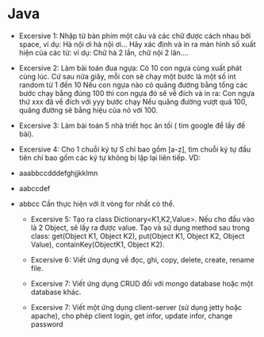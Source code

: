 # Java
  - Excersive 1: Nhập từ bàn phím một câu và các chữ được cách nhau bởi space, ví dụ: Hà nội ơi hà nội ơi... 
Hãy xác định và in ra màn hình số xuất hiện của các từ: ví dụ: Chữ hà 2 lần, chữ nội 2 lân....

  - Excersive 2: Làm bài toán đua ngựa:
Có 10 con ngựa cùng xuất phát cùng lúc.
Cứ sau nửa giây, mỗi con sẽ chạy một bước là một số int random từ 1 đến 10
Nếu con ngựa nào có quãng đường bằng tổng các bước chạy bằng đúng 100 thì con ngựa đó sẽ về đích và in ra: 
Con ngựa thứ xxx đã về đích với yyy bước chạy
Nếu quãng đường vượt quá 100, quãng đường sẽ bằng hiệu của nó với 100.

  - Excersive 3: Làm bài toán 5 nhà triết học ăn tối ( tìm google để lấy đề bài).
  
  - Excersive 4: Cho 1 chuỗi ký tự S chỉ bao gồm [a-z],
tìm chuỗi ký tự đầu tiên chỉ bao gồm các ký tự không bị lặp lại liên tiếp.
VD: 
- aaabbccdddefghjjkklmn
- aabccdef
- abbcc
Cần thực hiện với ít vòng for nhất có thể.

  - Excersive 5: Tạo ra class Dictionary<K1,K2,Value>. Nếu cho đầu vào là 2 Object, sẽ lấy ra được value.
Tạo và sử dụng method sau trong class: get(Object K1, Object K2), put(Object K1, Object K2, Object Value), containKey(ObjectK1, Object K2).

  - Excersive 6: Viết ứng dụng về đọc, ghi, copy, delete, create, rename file.
  
  - Excersive 7: Viết ứng dụng CRUD đối với mongo database hoặc một database khác.
  
  - Excersive 7: Viết một ứng dụng client-server (sử dụng jetty hoặc apache), cho phép client login, get infor, update infor, change password
  
